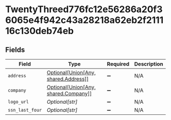 # TwentyThreed776fc12e56286a20f36065e4f942c43a28218a62eb2f211116c130deb74eb


## Fields

| Field                                                                                                                                               | Type                                                                                                                                                | Required                                                                                                                                            | Description                                                                                                                                         |
| --------------------------------------------------------------------------------------------------------------------------------------------------- | --------------------------------------------------------------------------------------------------------------------------------------------------- | --------------------------------------------------------------------------------------------------------------------------------------------------- | --------------------------------------------------------------------------------------------------------------------------------------------------- |
| `address`                                                                                                                                           | [Optional[Union[Any, shared.Address]]](undefined/models/shared/twentythreed776fc12e56286a20f36065e4f942c43a28218a62eb2f211116c130deb74ebaddress.md) | :heavy_minus_sign:                                                                                                                                  | N/A                                                                                                                                                 |
| `company`                                                                                                                                           | [Optional[Union[Any, shared.Company]]](undefined/models/shared/twentythreed776fc12e56286a20f36065e4f942c43a28218a62eb2f211116c130deb74ebcompany.md) | :heavy_minus_sign:                                                                                                                                  | N/A                                                                                                                                                 |
| `logo_url`                                                                                                                                          | *Optional[str]*                                                                                                                                     | :heavy_minus_sign:                                                                                                                                  | N/A                                                                                                                                                 |
| `ssn_last_four`                                                                                                                                     | *Optional[str]*                                                                                                                                     | :heavy_minus_sign:                                                                                                                                  | N/A                                                                                                                                                 |